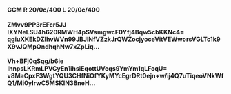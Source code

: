 #### GCM R 20/0c/400 L 20/0c/400
**ZMvv9PP3rEFcr5JJ**<br/>**IXYNeLSU4h620RMWH4pSVsmgwcF0Yfj4Bqw5cbKKNc4=**<br/>**qgiuXKEkDZlhvWVn99JBJlNfVZzkJrQWZocjyoceVitVEWworsVGLTc1k9X9vJQMpOndhqhNw7xZpLiq...**<br/><br/>
**Vh+BFj0qSqg/b6ie**<br/>**IhnpsLKRmLPVCyEn1ihsiEqottUVeqs9YmYm1qLFoqU=**<br/>**v8MaCpxF3WgtYQU3CHfNiOfYKyMYcEgrDRt0ejn+w/ij4Q7uTiqeoVNkWfQ1/Mi0yIrwC5MSKIN38neH...**